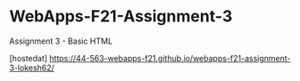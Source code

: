 # WebApps-F21-Assignment-3
Assignment 3 - Basic HTML

[hostedat] https://44-563-webapps-f21.github.io/webapps-f21-assignment-3-lokesh62/
